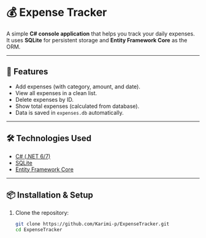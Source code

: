 # 💰 Expense Tracker

A simple **C# console application** that helps you track your daily expenses.  
It uses **SQLite** for persistent storage and **Entity Framework Core** as the ORM.

---

## 🚀 Features
- Add expenses (with category, amount, and date).
- View all expenses in a clean list.
- Delete expenses by ID.
- Show total expenses (calculated from database).
- Data is saved in `expenses.db` automatically.

---

## 🛠️ Technologies Used
- [C# (.NET 6/7)](https://learn.microsoft.com/en-us/dotnet/)
- [SQLite](https://www.sqlite.org/)
- [Entity Framework Core](https://learn.microsoft.com/en-us/ef/core/)

---

## 📦 Installation & Setup

1. Clone the repository:
   ```sh
   git clone https://github.com/Karimi-p/ExpenseTracker.git
   cd ExpenseTracker
